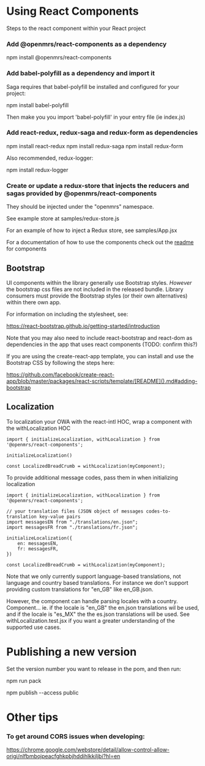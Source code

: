 
# Using React Components

Steps to the react component within your React project

### Add @openmrs/react-components as a dependency

npm install @openmrs/react-components

### Add babel-polyfill as a dependency and import it

Saga requires that babel-polyfill be installed and configured for your project:

npm install babel-polyfill

Then make you you import 'babel-polyfill' in your entry file (ie index.js)

### Add react-redux, redux-saga and redux-form as dependencies

npm install react-redux
npm install redux-saga
npm install redux-form

Also recommended, redux-logger:

npm install redux-logger

### Create or update a redux-store that injects the reducers and sagas provided by @openmrs/react-components

They should be injected under the "openmrs" namespace.

See example store at samples/redux-store.js

For an example of how to inject a Redux store, see samples/App.jsx

For a documentation of how to use the components check out the [readme](https://github.com/openmrs/openmrs-react-components/tree/master/src/components) for components

## Bootstrap

UI components within the library generally use Bootstrap styles.  *However* the bootstrap css files are not included
in the released bundle.  Library consumers must provide the Bootstrap styles (or their own alternatives) within there
own app.

For information on including the stylesheet, see:

https://react-bootstrap.github.io/getting-started/introduction

Note that you may also need to include react-bootstrap and react-dom as dependencies in the app that uses react components
(TODO: confirm this?)

If you are using the create-react-app template, you can install and use the Bootstrap CSS by following the steps here:

https://github.com/facebook/create-react-app/blob/master/packages/react-scripts/template/[README]().md#adding-bootstrap

## Localization

To localization your OWA with the react-intl HOC, wrap a component with the withLocalization HOC

```
import { initializeLocalization, withLocalization } from '@openmrs/react-components';

initializeLocalization()

const LocalizedBreadCrumb = withLocalization(myComponent);
```

To provide additional message codes, pass them in when initializing localization
```
import { initializeLocalization, withLocalization } from '@openmrs/react-components';

// your translation files (JSON object of messages codes-to-translation key-value pairs
import messagesEN from "./translations/en.json";
import messagesFR from "./translations/fr.json";

initializeLocalization({
    en: messagesEN,
    fr: messagesFR,
})

const LocalizedBreadCrumb = withLocalization(myComponent);

```

Note that we only currently support language-based translations, not language and country based translations. For instance we don't support providing custom translations for "en_GB" like en_GB.json.

However, the component can handle parsing locales with a country. Component... ie. if the locale is "en_GB" the en.json translations wil be used, and if the locale is "es_MX" the the es.json translations will be used.  See withLocalization.test.jsx if you want a greater understanding of the supported use cases. 

# Publishing a new version

Set the version number you want to release in the pom, and then run:

npm run pack

npm publish --access public


# Other tips

### To get around CORS issues when developing:

https://chrome.google.com/webstore/detail/allow-control-allow-origi/nlfbmbojpeacfghkpbjhddihlkkiljbi?hl=en
